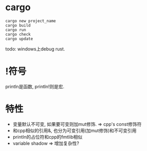 # cargo

```shell
cargo new project_name
cargo build
cargo run
cargo check
cargo update
```

todo: windows上debug rust. 

# !符号
println是函数, println!则是宏.

# 特性
+ 变量默认不可变, 如果要可变则加mut修饰. => cpp's const修饰符
+ 和cpp相似的引用&, 也分为可变引用(加mut修饰)和不可变引用
+ println的占位符和cpp的fmtlib相似
+ variable shadow => 增加复杂性?